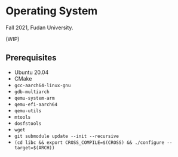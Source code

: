# Operating System

Fall 2021, Fudan University.

(WIP)

## Prerequisites

* Ubuntu 20.04
* CMake
* `gcc-aarch64-linux-gnu`
* `gdb-multiarch`
* `qemu-system-arm`
* `qemu-efi-aarch64`
* `qemu-utils`
* `mtools`
* `dosfstools`
* `wget`
* `git submodule update --init --recursive`
* `(cd libc && export CROSS_COMPILE=$(CROSS) && ./configure --target=$(ARCH))`
